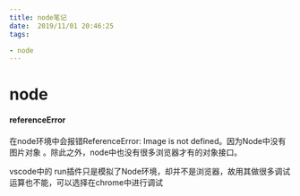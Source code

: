 ```yaml
---
title: node笔记
date:  2019/11/01 20:46:25
tags: 

- node
---
```


# node

#### referenceError

 在node环境中会报错ReferenceError: Image is not defined。因为Node中没有图片对象 。除此之外，node中也没有很多浏览器才有的对象接口。

vscode中的 run插件只是模拟了Node环境，却并不是浏览器，故用其做很多调试运算也不能，可以选择在chrome中进行调试

